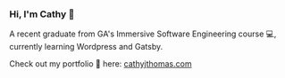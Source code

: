 ### Hi, I'm Cathy 👋

A recent graduate from GA's Immersive Software Engineering course 💻, currently learning Wordpress and Gatsby.

Check out my portfolio 💼 here: [cathyjthomas.com](http://cathyjthomas.com)
<!--
**ketka82uk/ketka82uk** is a ✨ _special_ ✨ repository because its `README.md` (this file) appears on your GitHub profile.

Here are some ideas to get you started:

- 🔭 I’m currently working on ...
- 🌱 I’m currently learning ...
- 👯 I’m looking to collaborate on ...
- 🤔 I’m looking for help with ...
- 💬 Ask me about ...
- 📫 How to reach me: ...
- 😄 Pronouns: ...
- ⚡ Fun fact: ...
-->
